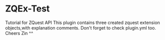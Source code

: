 # ZQEx-Test
Tutorial for ZQuest API
This plugin contains three created zquest extension objects,with explanation comments.
Don't forget to check plugin.yml too.
Cheers Zin ^^

